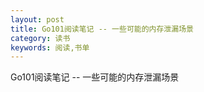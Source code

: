 ```yaml
---
layout: post
title: Go101阅读笔记 -- 一些可能的内存泄漏场景
category: 读书
keywords: 阅读,书单
---
```


Go101阅读笔记 -- 一些可能的内存泄漏场景